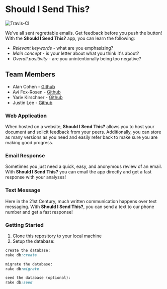 Should I Send This?
===================

![Travis-CI](https://travis-ci.org/woolly-bear-caterpillars-2014/should-i-send-this.svg?branch=master)


We've all sent regrettable emails. Get feedback before you push the button!  With the **Should I Send This?** app, you can learn the following:

* *Relevant keywords* - what are you emphasizing?
* *Main concept* - is your letter about what you think it's about?
* *Overall positivity* - are you unintentionally being too negative?

## Team Members
* Alan Cohen - [Github](https://github.com/acjetnut)
* Avi Fox-Rosen - [Github](https://github.com/avifoxi)
* Yariv Kirschner - [Github](https://github.com/ykirschner)
* Justin Lee - [Github](https://github.com/leeju)

### Web Application

When hosted on a website, **Should I Send This?** allows you to host your document and solicit feedback from your peers.  Additionally, you can store as many versions as you need and easily refer back to make sure you are making good progress.

### Email Response

Sometimes you just need a quick, easy, and anonymous review of an email.  With **Should I Send This?** you can email the app directly and get a fast response with your analyses!

### Text Message

Here in the 21st Century, much written communication happens over text messaging.  With **Should I Send This?**, you can send a text to our phone number and get a fast response!

### Getting Started

1. Clone this repository to your local machine
2. Setup the database:

```ruby
create the database:
rake db:create

migrate the database:
rake db:migrate

seed the database (optional):
rake db:seed
```





